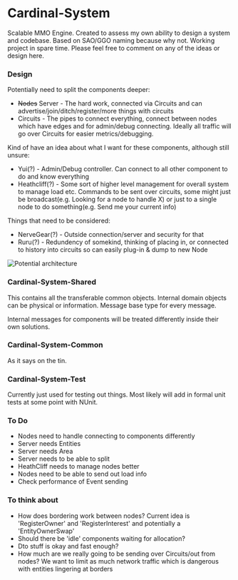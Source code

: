 Cardinal-System
===============
Scalable MMO Engine. Created to assess my own ability to design a system and codebase. Based on SAO/GGO naming because why not. Working project in spare time. Please feel free to comment on any of the ideas or design here.

### Design

Potentially need to split the components deeper:

* ~~Nodes~~ Server - The hard work, connected via Circuits and can advertise/join/ditch/register/more things with circuits
* Circuits - The pipes to connect everything, connect between nodes which have edges and for admin/debug connecting. Ideally all traffic will go over Circuits for easier metrics/debugging.

Kind of have an idea about what I want for these components, although still unsure:

* Yui(?) - Admin/Debug controller. Can connect to all other component to do and know everything
* Heathcliff(?) - Some sort of higher level management for overall system to manage load etc. Commands to be sent over circuits, some might just be broadcast(e.g. Looking for a node to handle X) or just to a single node to do something(e.g. Send me your current info)

Things that need to be considered:

* NerveGear(?) - Outside connection/server and security for that
* Ruru(?) - Redundency of somekind, thinking of placing in, or connected to history into circuits so can easily plug-in & dump to new Node

![Potential architecture](http://puu.sh/crNIy/f697b3ae25.png)

### Cardinal-System-Shared

This contains all the transferable common objects. Internal domain objects can be physical or information. Message base type for every message. 

Internal messages for components will be treated differently inside their own solutions.

### Cardinal-System-Common

As it says on the tin.

### Cardinal-System-Test

Currently just used for testing out things. Most likely will add in formal unit tests at some point with NUnit.

### To Do
 * Nodes need to handle connecting to components differently
 * Server needs Entities
 * Server needs Area
 * Server needs to be able to split
 * HeathCliff needs to manage nodes better
 * Nodes need to be able to send out load info
 * Check performance of Event sending

### To think about
* How does bordering work between nodes? Current idea is 'RegisterOwner' and 'RegisterInterest' and potentially a 'EntityOwnerSwap'
* Should there be 'idle' components waiting for allocation?
* Dto stuff is okay and fast enough?
* How much are we really going to be sending over Circuits/out from nodes? We want to limit as much network traffic which is dangerous with entities lingering at borders
